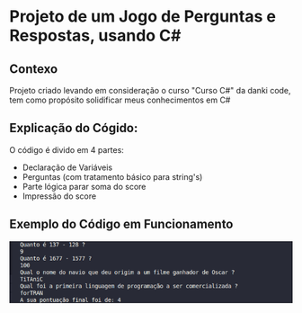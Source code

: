 # Projeto de um Jogo de Perguntas e Respostas, usando C#

## Contexo

Projeto criado levando em consideração o curso "Curso C#" da danki code, tem como propósito solidificar meus conhecimentos em C#

## Explicação do Cógido:

O código é divido em 4 partes:

- Declaração de Variáveis
- Perguntas (com tratamento básico para string's)
- Parte lógica parar soma do score
- Impressão do score

## Exemplo do Código em Funcionamento

![](exemplo.png)

